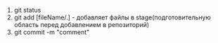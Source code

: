 1. git status
2. git add [fileName/.] - добавляет файлы в stage(подготовительную область перед добавлением в репозиторий)
3. git commit -m "comment"
